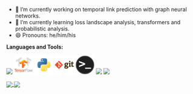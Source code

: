 - 🔭 I’m currently working on temporal link prediction with graph neural networks.
- 🌱 I’m currently learning loss landscape analysis, transformers and probabilistic analysis.
- 😄 Pronouns: he/him/his

**Languages and Tools:**  

<code><img height="50" src="https://pytorch.org/assets/images/pytorch-logo.png"></code>
<code><img height="50" src="https://raw.githubusercontent.com/github/explore/80688e429a7d4ef2fca1e82350fe8e3517d3494d/topics/tensorflow/tensorflow.png"></code>
<code><img height="50" src="https://raw.githubusercontent.com/github/explore/80688e429a7d4ef2fca1e82350fe8e3517d3494d/topics/python/python.png"></code>
<code><img height="50" src="https://raw.githubusercontent.com/github/explore/80688e429a7d4ef2fca1e82350fe8e3517d3494d/topics/git/git.png"></code>
<code><img height="50" src="https://raw.githubusercontent.com/github/explore/80688e429a7d4ef2fca1e82350fe8e3517d3494d/topics/terminal/terminal.png"></code>
<code><img height="50" src="https://cdn.jsdelivr.net/npm/simple-icons@3.4.0/icons/kaggle.svg"></code>
<code><img height="50" src="https://cdn.jsdelivr.net/npm/simple-icons@3.4.0/icons/heroku.svg"></code>


<div >
  <a href="https://github.com/barkincavdaroglu/convoychat">
    <img height="200px" align="center" src="https://github-readme-stats.vercel.app/api/top-langs/?username=barkincavdaroglu&layout=compact&langs_count=6&hide=css,html" />
  </a>
  <a href="https://github-readme-stats.vercel.app/api/wakatime?username=04bfcccf-33e4-41ff-ba3b-ed484fcc1b15">
    <img height="200px" align="center" src="https://github-readme-stats.vercel.app/api/wakatime?username=04bfcccf-33e4-41ff-ba3b-ed484fcc1b15" />
  </a>
</div>
